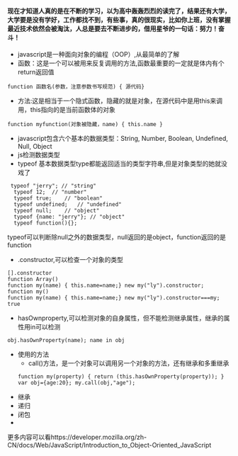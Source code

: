 #### 现在才知道人真的是在不断的学习，以为高中轰轰烈烈的读完了，结果还有大学，大学要是没有学好，工作都找不到，有些事，真的很现实，比如你上班，没有掌握最近技术依然会被淘汰，人总是要去不断进步的，借用星爷的一句话：努力！奋斗！

* javascript是一种面向对象的编程（OOP）,从最简单的了解
 * 函数：这是一个可以被用来反复调用的方法,函数最重要的一定就是体内有个return返回值
 ```
 function 函数名(参数，注意参数书写规范) { 源代码}
 ```
 
 * 方法:这是相当于一个隐式函数，隐藏的就是对象，在源代码中是用this来调用，this指向的是当前函数体的对象
 ```
 function myfunction(对象被隐藏，name) { this.name }
 ```
 
 * javascript包含六个基本的数据类型：String, Number, Boolean, Undefined, Null, Object
 * js检测数据类型
  * typeof 基本数据类型type都能返回适当的类型字符串,但是对象类型的她就没戏了
  ```
   typeof "jerry"; // "string"
    typeof 12;  // "number"
    typeof true;    // "boolean"
    typeof undefined;   // "undefined"
    typeof null;    // "object"
    typeof {name: "jerry"}; // "object"
    typeof function(){};  
   ```
   typeof可以判断除null之外的数据类型，null返回的是object，function返回的是function
   * .constructor,可以检查一个对象的类型
   ```
[].constructor
function Array()
function my(name) { this.name=name;} new my("ly").constructor;
function my()
function my(name) { this.name=name;} new my("ly").constructor===my;
true
```

   * hasOwnproperty,可以检测对象的自身属性，但不能检测继承属性，继承的属性用in可以检测
   ```
   obj.hasOwnProperty(name); name in obj
 ```
 * 使用的方法  
   * call()方法，是一个对象可以调用另一个对象的方法，还有继承和多重继承
   ```
   function my(property) { return (this.hasOwnProperty(property)); } var obj={age:20}; my.call(obj,"age");
   ```
 * 继承
 * 递归
 * 闭包
 * 
更多内容可以看https://developer.mozilla.org/zh-CN/docs/Web/JavaScript/Introduction_to_Object-Oriented_JavaScript
